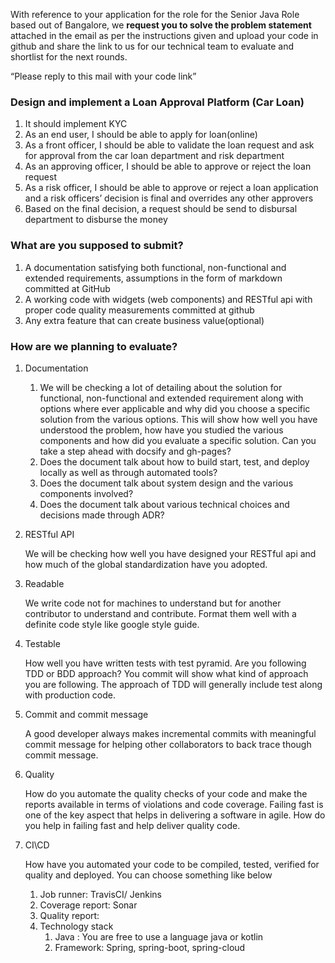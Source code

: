 With reference to your application for the role for the Senior Java Role based out of Bangalore, we **request you to solve the problem statement** attached in the email as per the instructions given and upload your code in github and share the link to us for our technical team to evaluate and shortlist for the next rounds.

“Please reply to this mail with your code link”

### Design and implement a Loan Approval Platform (Car Loan)

1. It should implement KYC
2. As an end user, I should be able to apply for loan(online)
3. As a front officer, I should be able to validate the loan request and ask for approval from the car loan department and risk department
4. As an approving officer, I should be able to approve or reject the loan request
5. As a risk officer, I should be able to approve or reject a loan application and a risk officers’ decision is final and overrides any other approvers
6. Based on the final decision, a request should be send to disbursal department to disburse the money

###  What are you supposed to submit?

1. A documentation satisfying both functional, non-functional and extended requirements, assumptions in the form of markdown committed at GitHub
2. A working code with widgets (web components) and RESTful api with proper code quality measurements committed at github
3. Any extra feature that can create business value(optional)

###  How are we planning to evaluate?

1. Documentation

   1. We will be checking a lot of detailing about the solution for functional, non-functional and extended requirement along with options where ever applicable and why did you choose a specific solution from the various options. This will show how well you have understood the problem, how have you studied the various components and how did you evaluate a specific solution. Can you take a step ahead with docsify and gh-pages?
   2. Does the document talk about how to build start, test, and deploy locally as well as through automated tools?
   3. Does the document talk about system design and the various components involved?
   4. Does the document talk about various technical choices and decisions made through ADR?

2. RESTful API

   We will be checking how well you have designed your RESTful api and how much of the global standardization have you adopted.

3. Readable

   We write code not for machines to understand but for another contributor to understand and contribute. Format them well with a definite code style like google style guide.

4. Testable

   How well you have written tests with test pyramid. Are you following TDD or BDD approach? You commit will show what kind of approach you are following. The approach of TDD will generally include test along with production code.

5. Commit and commit message

   A good developer always makes incremental commits with meaningful commit message for helping other collaborators to back trace though commit message.

6. Quality

   How do you automate the quality checks of your code and make the reports available in terms of violations and code coverage. Failing fast is one of the key aspect that helps in delivering a software in agile. How do you help in failing fast and help deliver quality code.

7. CI\CD

   How have you automated your code to be compiled, tested, verified for quality and deployed. You can choose something like below

   1. Job runner: TravisCI/ Jenkins
   2. Coverage report: Sonar
   3. Quality report:
   4. Technology stack
      1. Java : You are free to use a language java or kotlin
      2. Framework: Spring, spring-boot, spring-cloud